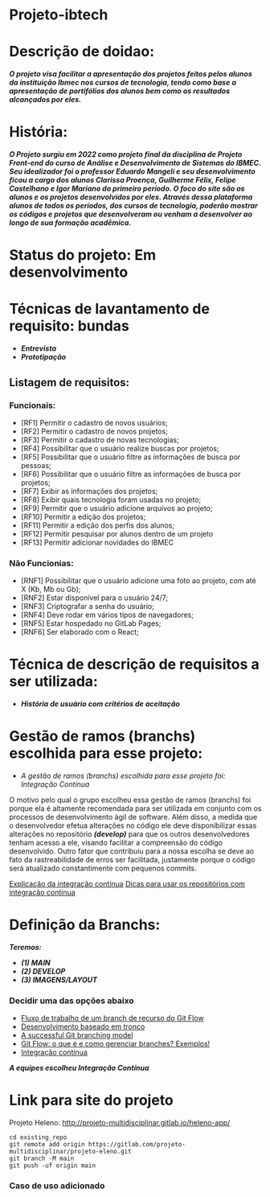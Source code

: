 # Projeto-ibtech

# Descrição de doidao:

***O projeto visa facilitar a apresentação dos projetos feitos pelos alunos da instituição Ibmec nos cursos de tecnologia, tendo como base a apresentação de portifólios dos alunos bem como os resultados alcançados por eles.***

# História:

***O Projeto surgiu em 2022 como projeto final da disciplina de Projeto Front-end do curso de Análise e Desenvolvimento de Sistemas do IBMEC. Seu idealizador foi o professor Eduardo Mangeli e seu desenvolvimento ficou a cargo dos alunos Clarissa Proença, Guilherme Félix, Felipe Castelhano e Igor Mariano do primeiro período. O foco do site são os alunos e os projetos desenvolvidos por eles. Através dessa plataforma alunos de todos os períodos, dos cursos de tecnologia, poderão mostrar os códigos e projetos que desenvolveram ou venham a desenvolver ao longo de sua formação acadêmica.***

# Status do projeto: Em desenvolvimento




# Técnicas de lavantamento de requisito: bundas

* ***Entrevista***
* ***Prototipação***

## <a name="requisitos"> Listagem de requisitos:

### Funcionais:

- [RF1] Permitir o cadastro de novos usuários;
- [RF2] Permitir o cadastro de novos projetos;
- [RF3] Permitir o cadastro de novas tecnologias;
- [RF4] Possibilitar que o usuário realize buscas por projetos;
- [RF5] Possibilitar que o usuário filtre as informações de busca por pessoas;
- [RF6] Possibilitar que o usuário filtre as informações de busca por projetos;
- [RF7] Exibir as informações dos projetos;
- [RF8] Exibir quais tecnologia foram usadas no projeto;
- [RF9] Permitir que o usuário adicione arquivos ao projeto;
- [RF10] Permitir a edição dos projetos;
- [RF11] Permitir a edição dos perfis dos alunos;
- [RF12] Permitir pesquisar por alunos dentro de um projeto
- [RF13] Permitir adicionar novidades do IBMEC

### Não Funcionias:

- [RNF1] Possibilitar que o usuário adicione uma foto ao projeto, com até X (Kb, Mb ou Gb);
- [RNF2] Estar disponível para o usuário 24/7;
- [RNF3] Criptografar a senha do usuário;
- [RNF4] Deve rodar em vários tipos de navegadores;
- [RNF5] Estar hospedado no GitLab Pages;
- [RNF6] Ser elaborado com o React;


# Técnica de descrição de requisitos a ser utilizada:

*  ***História de usuário com critérios de aceitação***

# Gestão de ramos (branchs) escolhida para esse projeto:

* *A gestão de ramos (branchs) escolhida para esse projeto foi: Integração Contínua* 

O motivo pelo qual o grupo escolheu essa gestão de ramos (branchs) foi porque ela é altamente recomendada para ser utilizada em conjunto com os processos de desenvolvimento ágil de software. Além disso, a medida que o desenvolvedor efetua alterações no código ele deve disponibilizar essas alterações no repositório ***(develop)*** para que os outros desenvolvedores tenham acesso a ele, visando facilitar a compreensão do código desenvolvido. Outro fator que contribuiu para a nossa escolha se deve ao fato da rastreabilidade de erros ser facilitada, justamente porque o código será atualizado constantimente com pequenos commits.

[Explicação da integração contínua](https://aws.amazon.com/pt/devops/continuous-integration/#:~:text=Explica%C3%A7%C3%A3o%20da%20integra%C3%A7%C3%A3o%20cont%C3%ADnua&text=Os%20principais%20objetivos%20da%20integra%C3%A7%C3%A3o,lan%C3%A7ar%20novas%20atualiza%C3%A7%C3%B5es%20de%20software.)
[Dicas para usar os repositórios com integração contínua ](https://www.atlassian.com/br/continuous-delivery/continuous-integration/ci-friendly-git-repos)


# Definição da Branchs:

***Teremos:***

* ***(1) MAIN***
* ***(2) DEVELOP***
* ***(3) IMAGENS/LAYOUT***

### Decidir uma das opções abaixo 
* [Fluxo de trabalho de um branch de recurso do Git Flow](https://www.atlassian.com/br/git/tutorials/comparing-workflows/gitflow-workflow) 
* [Desenvolvimento baseado em tronco](https://www.atlassian.com/br/continuous-delivery/continuous-integration/trunk-based-development)
* [A successful Git branching model](https://nvie.com/posts/a-successful-git-branching-model/)
* [Git Flow: o que é e como gerenciar branches? Exemplos!](https://blog.betrybe.com/git/git-flow/)
* [Integração contínua](https://www.atlassian.com/br/continuous-delivery/continuous-integration)

***A equipes escolheu  Integração Contínua***

# Link para site do projeto
Projeto Heleno: http://projeto-multidisciplinar.gitlab.io/heleno-app/

```
cd existing_repo
git remote add origin https://gitlab.com/projeto-multidisciplinar/projeto-eleno.git
git branch -M main
git push -uf origin main
```

### Caso de uso adicionado 

